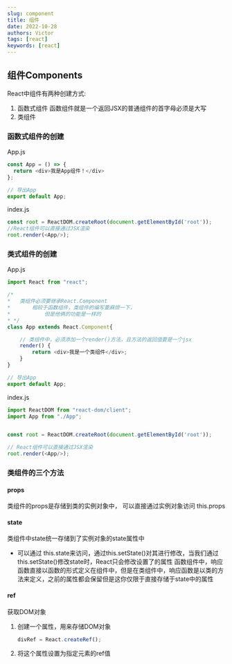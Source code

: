 ```yaml
---
slug: component
title: 组件
date: 2022-10-28
authors: Victor
tags: [react]
keywords: [react]
---
```

<!-- truncate -->
## 组件Components

React中组件有两种创建方式:

1. 函数式组件 函数组件就是一个返回JSX的普通组件的首字母必须是大写
2. 类组件

### 函数式组件的创建

App.js

```js
const App = () => {
  return <div>我是App组件！</div>
};

// 导出App
export default App;
```

index.js

```js
const root = ReactDOM.createRoot(document.getElementById('root'));
//React组件可以直接通过JSX渲染
root.render(<App/>);
```

### 类式组件的创建

App.js

```js
import React from "react";

/*
*   类组件必须要继承React.Component
*       相较于函数组件，类组件的编写要麻烦一下，
*           但是他俩的功能是一样的
* */
class App extends React.Component{

    // 类组件中，必须添加一个render()方法，且方法的返回值要是一个jsx
    render() {
        return <div>我是一个类组件</div>;
    }
}

// 导出App
export default App;

```

index.js

```js
import ReactDOM from "react-dom/client";
import App from "./App";


const root = ReactDOM.createRoot(document.getElementById('root'));

// React组件可以直接通过JSX渲染
root.render(<App/>);

```

### 类组件的三个方法

#### props

类组件的props是存储到类的实例对象中，
 可以直接通过实例对象访问  this.props

#### state

类组件中state统一存储到了实例对象的state属性中

* 可以通过 this.state来访问，通过this.setState()对其进行修改，当我们通过this.setState()修改state时，React只会修改设置了的属性
函数组件中，响应函数直接以函数的形式定义在组件中，但是在类组件中，响应函数是以类的方法来定义，之前的属性都会保留但是这你仅限于直接存储于state中的属性

#### ref

获取DOM对象

1. 创建一个属性，用来存储DOM对象

   ```js
   divRef = React.createRef();
   ```

2. 将这个属性设置为指定元素的ref值
